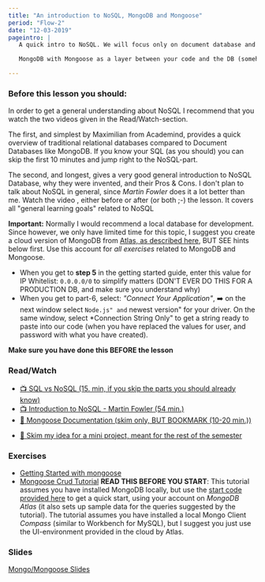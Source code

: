 ```yaml
---
title: "An introduction to NoSQL, MongoDB and Mongoose"
period: "Flow-2"
date: "12-03-2019"
pageintro: | 
   A quick intro to NoSQL. We will focus only on document database and more specifically use.

   MongoDB with Mongoose as a layer between your code and the DB (somehow similar to what you know with JPA).

---
```


### Before this lesson you should:
In order to get a general understanding about NoSQL I recommend that you watch the two videos given in the Read/Watch-section.

The first, and simplest by Maximilian from Academind, provides a quick overview of traditional relational databases compared to Document Databases like MongoDB. If you know your SQL (as you should) you can skip the first 10 minutes and jump right to the NoSQL-part.

The second, and longest, gives a very good general introduction to NoSQL Database, why they were invented, and their Pros & Cons.
I don't plan to talk about NoSQL in general, since _Martin Fowler_ does it a lot better than me. Watch the video , either before or after (or both ;-) the lesson. It covers all "general learning goals" related to NoSQL

**Important:** Normally I would recommend a local database for development. Since however, we only have limited time for this topic, I suggest you create a cloud version of MongoDB from [Atlas, as described here](https://docs.atlas.mongodb.com/getting-started/), BUT SEE hints below first. Use this account for _all exercises_ related to MongoDB and Mongoose. 
- When you get to **step 5** in the getting started guide, enter this value for IP Whitelist: `0.0.0.0/0` to simplify matters (DON'T EVER DO THIS FOR A PRODUCTION DB, and make sure you understand why)
- When you get to part-6, select: *"Connect Your Application"*, :arrow_right: on the next window select `Node.js" and` newest version" for your driver. On the same window, select *Connection String Only" to get a string ready to paste into our code (when you have replaced the values for user, and password with what you have created).

**Make sure you have done this BEFORE the lesson**

### Read/Watch
<!--BEGIN readings ##-->
- [:tv: SQL vs NoSQL (15. min, if you skip the parts you should already know)](https://www.youtube.com/watch?v=ZS_kXvOeQ5Y)
- [:tv: Introduction to NoSQL - Martin Fowler (54 min.)](https://www.youtube.com/watch?v=qI_g07C_Q5I)
- [:book: Mongoose Documentation (skim only, BUT BOOKMARK (10-20 min.))](https://mongoosejs.com/docs/guide.html)
<!--END readings ##-->
- [:book: Skim my idea for a mini project, meant for the rest of the semester](https://docs.google.com/document/d/15e4a8zho6wdFrBCxYlstGZYlP1wgwjEWM_NYpjcW__0/edit?usp=sharing)

### Exercises
<!--BEGIN exercises ##-->
 - [Getting Started with mongoose](https://mongoosejs.com/docs/index.html)
 - [Mongoose Crud Tutorial](https://vegibit.com/mongoose-crud-tutorial/) **READ THIS BEFORE YOU START**: This tutorial assumes you have installed MongoDB locally, but use the [start code provided here](https://github.com/fullstackjavascriptcode/crudMongooseStartCode) to get a quick start, using your account on *MongoDB Atlas* (it also sets up sample data for the queries suggested by the tutorial). The tutorial assumes you have installed a local Mongo Client *Compass* (similar to Workbench for MySQL), but I suggest you just use the UI-environment provided in the cloud by Atlas.
<!--END exercises ##-->

### Slides
[Mongo/Mongoose Slides](http://slides.mydemos.dk/noSQL/mongo_mongoose.html#1)



